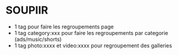 # SOUPIIR

* 1 tag pour faire les regroupements page
* 1 tag category:xxx pour faire les regroupements par categorie (ads/music/shorts)
* 1 tag photo:xxxx et video:xxxx pour regroupement des galleries